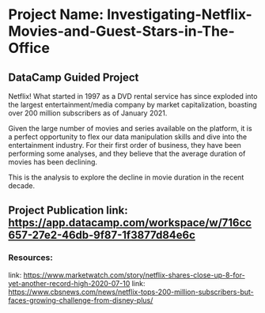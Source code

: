 # Project Name: Investigating-Netflix-Movies-and-Guest-Stars-in-The-Office
## DataCamp Guided Project 

Netflix! What started in 1997 as a DVD rental service has since exploded into the largest entertainment/media company by market capitalization, boasting over 200 million subscribers as of January 2021.

Given the large number of movies and series available on the platform, it is a perfect opportunity to flex our data manipulation skills and dive into the entertainment industry.
For their first order of business, they have been performing some analyses, and they believe that the average duration of movies has been declining.

This is the analysis to explore the decline in movie duration in the recent decade.

## Project Publication link: https://app.datacamp.com/workspace/w/716cc657-27e2-46db-9f87-1f3877d84e6c

### Resources:
link: https://www.marketwatch.com/story/netflix-shares-close-up-8-for-yet-another-record-high-2020-07-10
link: https://www.cbsnews.com/news/netflix-tops-200-million-subscribers-but-faces-growing-challenge-from-disney-plus/
